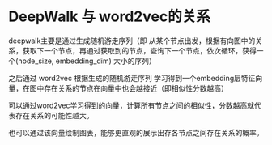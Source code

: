 # DeepWalk 与 word2vec的关系



deepwalk主要是通过生成随机游走序列（即 从某个节点出发，根据有向图中的关系，获取下一个节点，再通过获取到的节点，查询下一个节点，依次循环，获得一个(node_size, embedding_dim) 大小的序列）

之后通过 word2vec 根据生成的随机游走序列 学习得到一个embedding层特征向量，在图中存在关系的节点在向量中也会越接近（即相似性分数越高）

可以通过word2vec学习得到的向量，计算所有节点之间的相似性，分数越高就代表存在关系的可能性越大。

也可以通过该向量绘制图表，能够更直观的展示出存各节点之间存在关系的概率。
